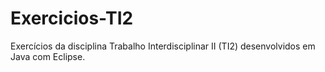 # Exercicios-TI2
Exercícios da disciplina Trabalho Interdisciplinar II (TI2) desenvolvidos em Java com Eclipse.
